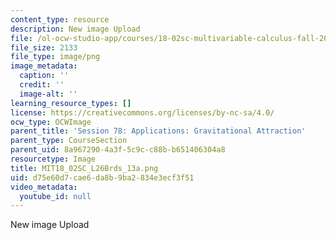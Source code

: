 ```yaml
---
content_type: resource
description: New image Upload
file: /ol-ocw-studio-app/courses/18-02sc-multivariable-calculus-fall-2010/d75e60d7cae6da8b9ba2834e3ecf3f51_MIT18_02SC_L26Brds_13a.png
file_size: 2133
file_type: image/png
image_metadata:
  caption: ''
  credit: ''
  image-alt: ''
learning_resource_types: []
license: https://creativecommons.org/licenses/by-nc-sa/4.0/
ocw_type: OCWImage
parent_title: 'Session 78: Applications: Gravitational Attraction'
parent_type: CourseSection
parent_uid: 8a967290-4a3f-5c9c-c88b-b651406304a8
resourcetype: Image
title: MIT18_02SC_L26Brds_13a.png
uid: d75e60d7-cae6-da8b-9ba2-834e3ecf3f51
video_metadata:
  youtube_id: null
---
```

New image Upload